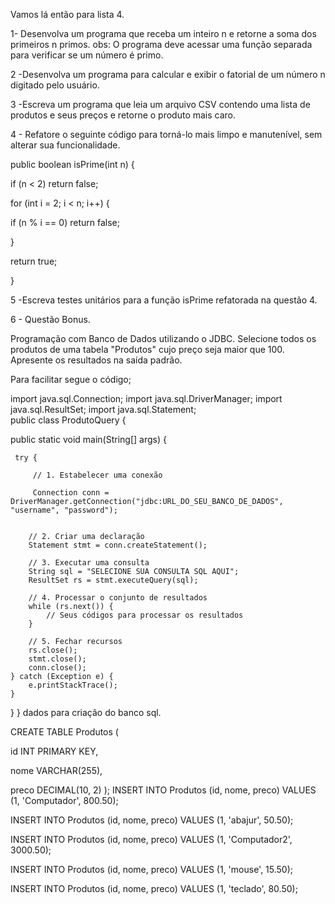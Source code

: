 Vamos lá então para lista 4.

1- Desenvolva um programa que receba um inteiro n e retorne a soma dos primeiros n primos. obs: O programa deve acessar uma função separada para verificar se um número é primo.

2 -Desenvolva um programa para calcular e exibir o fatorial de um número n digitado pelo usuário.

3 -Escreva um programa que leia um arquivo CSV contendo uma lista de produtos e seus preços e retorne o produto mais caro.

4 - Refatore o seguinte código para torná-lo mais limpo e manutenível, sem alterar sua funcionalidade.

public boolean isPrime(int n) {

if (n < 2) return false;

for (int i = 2; i < n; i++) {

if (n % i == 0) return false;

}

return true;

}

5 -Escreva testes unitários para a função isPrime refatorada na questão 4.

6 - Questão Bonus.

Programação com Banco de Dados utilizando o JDBC. Selecione todos os produtos de uma tabela "Produtos" cujo preço seja maior que 100. Apresente os resultados na saída padrão.

Para facilitar segue o código;

 import java.sql.Connection;
 import java.sql.DriverManager;
 import java.sql.ResultSet;
 import java.sql.Statement;                                                                                                                     
 public class ProdutoQuery {


 public static void main(String[] args) { 

     try { 

         // 1. Estabelecer uma conexão 

         Connection conn = DriverManager.getConnection("jdbc:URL_DO_SEU_BANCO_DE_DADOS", "username", "password"); 

         
        // 2. Criar uma declaração
        Statement stmt = conn.createStatement();
        
        // 3. Executar uma consulta
        String sql = "SELECIONE SUA CONSULTA SQL AQUI";
        ResultSet rs = stmt.executeQuery(sql);
        
        // 4. Processar o conjunto de resultados
        while (rs.next()) {
            // Seus códigos para processar os resultados
        }
        
        // 5. Fechar recursos
        rs.close();
        stmt.close();
        conn.close();
    } catch (Exception e) {
        e.printStackTrace();
    }
} }
dados para criação do banco sql.

CREATE TABLE Produtos (

 id INT PRIMARY KEY,

 nome VARCHAR(255),

 preco DECIMAL(10, 2)
);
INSERT INTO Produtos (id, nome, preco) VALUES (1, 'Computador', 800.50);

INSERT INTO Produtos (id, nome, preco) VALUES (1, 'abajur', 50.50);

INSERT INTO Produtos (id, nome, preco) VALUES (1, 'Computador2', 3000.50);

INSERT INTO Produtos (id, nome, preco) VALUES (1, 'mouse', 15.50);

INSERT INTO Produtos (id, nome, preco) VALUES (1, 'teclado', 80.50);